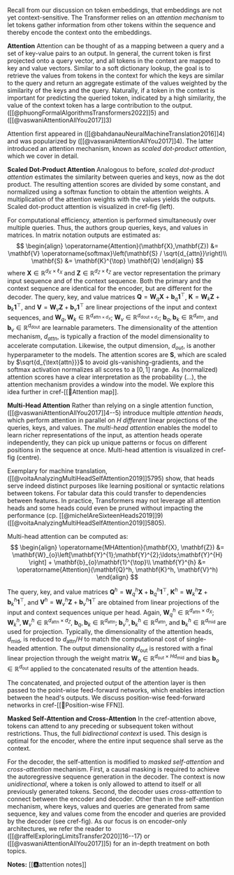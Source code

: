Recall from our discussion on token embeddings, that embeddings are not yet context-sensitive. The Transformer relies on an *attention mechanism* to let tokens gather information from other tokens within the sequence and thereby encode the context onto the embeddings.

**Attention**
Attention can be thought of as a mapping between a query and a set of key-value pairs to an output. In general, the current token is first projected onto a query vector, and all tokens in the context are mapped to key and value vectors. Similar to a soft dictionary lookup, the goal is to retrieve the values from tokens in the context for which the keys are similar to the query and return an aggregate estimate of the values weighted by the similarity of the keys and the query. Naturally, if a token in the context is important for predicting the queried token, indicated by a high similarity, the value of the context token has a large contribution to the output.  ([[@phuongFormalAlgorithmsTransformers2022]]5) and ([[@vaswaniAttentionAllYou2017]]3)

Attention first appeared in ([[@bahdanauNeuralMachineTranslation2016]]4) and was popularized by ([[@vaswaniAttentionAllYou2017]]4). The latter introduced an attention mechanism, known as *scaled dot-product attention*, which we cover in detail.

**Scaled Dot-Product Attention**
Analogous to before, *scaled dot-product attention* estimates the similarity between queries and keys, now as the dot product. The resulting attention scores are divided by some constant, and normalized using a softmax function to obtain the attention weights. A multiplication of the attention weights with the values yields the outputs. Scaled dot-product attention is visualized in cref-fig (left).

For computational efficiency, attention is performed simultaneously over multiple queries. Thus, the authors group queries, keys, and values in matrices. In matrix notation outputs are estimated as:
$$
\begin{align}
\operatorname{Attention}(\mathbf{X},\mathbf{Z}) &= \mathbf{V} \operatorname{softmax}\left(\mathbf{S} / \sqrt{d_{attn}}\right)\\
 \mathbf{S} &= \mathbf{K}^{\top} \mathbf{Q}
\end{align}
$$
where $\mathbf{X} \in \mathbb{R}^{d_X\times \ell_X}$ and $\mathbf{Z} \in \mathbb{R}^{d_Z\times \ell_Z}$  are vector representation the primary input sequence and of the context sequence. Both the primary and the context sequence are identical for the encoder, but are different for the decoder. The query, key, and value matrices $\mathbf{Q}=\mathbf{W}_q \mathbf{X} + \mathbf{b}_q\mathbf{1}^{\top}$, $\mathbf{K}=\mathbf{W}_k \mathbf{Z} + \mathbf{b}_k\mathbf{1}^{\top}$, and $\mathbf{V}=\mathbf{W}_v \mathbf{Z} + \mathbf{b}_v\mathbf{1}^{\top}$ are linear projections of the input and context sequences, and $\mathbf{W}_q, \mathbf{W}_k \in \mathbb{R}^{d_{\mathrm{attn}\times d_{X}}}$; $\mathbf{W}_v \in \mathbb{R}^{d_{\mathrm{dout}\times d_{Z}}}$; $\mathbf{b}_q, \mathbf{b}_k \in \mathbb{R}^{d_{\mathrm{attn}}}$, and $\mathbf{b}_v \in \mathbb{R}^{d_{\mathrm{dout}}}$ are learnable parameters. The dimensionality of the attention mechanism, $d_{attn}$, is typically a fraction of the model dimensionality to accelerate computation. Likewise, the output dimension, $d_{out}$, is another hyperparameter to the models. The attention scores are $\mathbf{S}$, which are scaled by $\sqrt{d_{\text{attn}}}$ to avoid gls-vanishing-gradients, and the softmax activation normalizes all scores to a $[0,1]$ range. As (normalized) attention scores have a clear interpretation as the probability (...), the attention mechanism provides a window into the model. We explore this idea further in cref-[[🧭Attention map]].

**Multi-Head Attention**
Rather than relying on a single attention function, ([[@vaswaniAttentionAllYou2017]]4--5) introduce multiple *attention heads*, which perform attention in parallel on $H$ *different* linear projections of the queries, keys, and values. The *multi-head attention* enables the model to learn richer representations of the input, as attention heads operate independently, they can pick up unique patterns or focus on different positions in the sequence at once. Multi-head attention is visualized in cref-fig (centre).

Exemplary for machine translation, ([[@voitaAnalyzingMultiHeadSelfAttention2019]]5795) show, that heads serve indeed distinct purposes like learning positional or syntactic relations between tokens. For tabular data this could transfer to dependencies between features. In practice, Transformers may not leverage all attention heads and some heads could even be pruned without impacting the performance (cp. [[@michelAreSixteenHeads2019]]9) ([[@voitaAnalyzingMultiHeadSelfAttention2019]]5805).

Multi-head attention can be computed as:
$$
\begin{align}
\operatorname{MHAttention}(\mathbf{X}, \mathbf{Z}) &= \mathbf{W}_{o}\left[\mathbf{Y}^{1};\mathbf{Y}^{2};\ldots;\mathbf{Y}^{H} \right] + \mathbf{b}_{o}\mathbf{1}^{\top}\\
\mathbf{Y}^{h} &= \operatorname{Attention}(\mathbf{Q}^h, \mathbf{K}^h, \mathbf{V}^h) 
\end{align}
$$

The query, key, and value matrices  $\mathbf{Q}^{h}=\mathbf{W}^h_q \mathbf{X} + \mathbf{b}^h_q\mathbf{1}^{\top}$, $\mathbf{K}^{h}=\mathbf{W}_k^h \mathbf{Z} + \mathbf{b}_k^h\mathbf{1}^{\top}$, and $\mathbf{V}^{h}=\mathbf{W}_v^h \mathbf{Z} + \mathbf{b}_v^h\mathbf{1}^{\top}$ are obtained from linear projections of the input and context sequences unique per head. Again, $\mathbf{W}^{h}_{q} \in \mathbb{R}^{d_{\mathrm{attn}}\times d_{X}}$; $\mathbf{W}^{h}_{k}, \mathbf{W}^{h}_{v} \in \mathbb{R}^{d_{\mathrm{attn}}\times d_Z}$, $\mathbf{b}_q, \mathbf{b}_k \in \mathbb{R}^{d_{\mathrm{attn}}}$; $\mathbf{b}^h_v, \mathbf{b}^h_k \in \mathbb{R}^{d_{\mathrm{attn}}}$, and $\mathbf{b}^h_k \in \mathbb{R}^{d_{\mathrm{mid}}}$ are used for projection. Typically, the dimensionality of the attention heads, $d_{\mathrm{mid}}$, is reduced to $d_{\mathrm{attn}} / H$ to match the computational cost of single-headed attention. The output dimensionality $d_{\text{out}}$ is restored with a final linear projection through the weight matrix $\mathbf{W}_{o} \in \mathbb{R}^{d_{\mathrm{out}}\times Hd_{\mathrm{mid}}}$ and bias $\mathbf{b}_o \in \mathbb{R}^{d_{\mathrm{out}}}$ applied to the concatenated results of the attention heads. 

The concatenated, and projected output of the attention layer is then passed to the point-wise feed-forward networks, which enables interaction between the head's outputs. We discuss position-wise feed-forward networks in cref-[[🎱Position-wise FFN]].

**Masked Self-Attention and Cross-Attention**
In the cref-attention above, tokens can attend to any preceding or subsequent token without restrictions. Thus, the full *bidirectional context* is used. This design is optimal for the encoder, where the entire input sequence shall serve as the context. 

For the decoder, the self-attention is modified to *masked self-attention* and *cross-attention* mechanism. First, a causal masking is required to achieve the autoregressive sequence generation in the decoder. The context is now *unidirectional*, where a token is only allowed to attend to itself or all previously generated tokens. Second, the decoder uses *cross-attention* to connect between the encoder and decoder. Other than in the self-attention mechanism, where keys, values and queries are generated from same sequence, key and values come from the encoder and queries are provided by the decoder (see cref-fig). As our focus is on encoder-only architectures, we refer the reader to ([[@raffelExploringLimitsTransfer2020]]16--17) or ([[@vaswaniAttentionAllYou2017]]5) for an in-depth treatment on both topics.

**Notes:**
[[🅰️attention notes]]

